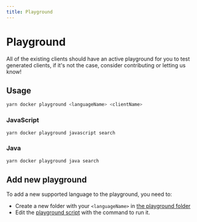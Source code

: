 ```yaml
---
title: Playground
---
```


# Playground

All of the existing clients should have an active playground for you to test generated clients, if it's not the case, consider contributing or letting us know!

## Usage

```bash
yarn docker playground <languageName> <clientName>
```

### JavaScript

```bash
yarn docker playground javascript search
```

### Java

```bash
yarn docker playground java search
```

## Add new playground

To add a new supported language to the playground, you need to:

- Create a new folder with your `<languageName>` in [the playground folder](https://github.com/algolia/api-clients-automation/blob/main/playground)
- Edit the [playground script](https://github.com/algolia/api-clients-automation/blob/main/scripts/playground.sh) with the command to run it.
